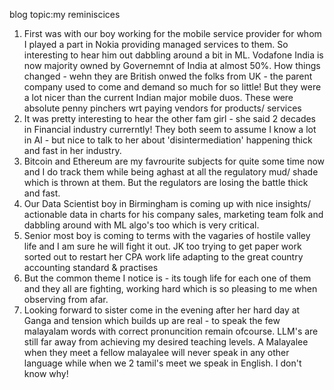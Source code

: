 blog topic:my reminiscices
1. First was with our boy working for the mobile service provider for whom I played a part in Nokia providing managed services to them. So interesting to hear him out dabbling around a bit in ML. Vodafone India is now majority owned by Governemnt of India at almost 50%. How things changed - wehn they are British onwed the folks from UK - the parent company used to come and demand so much for so little! But they were a lot nicer than the current Indian major mobile duos. These were absolute penny pinchers wrt paying vendors for products/ services
2. It was pretty interesting to hear the other fam girl - she said 2 decades in Financial industry currerntly! They both seem to assume I know a lot in AI - but nice to talk to her about 'disintermediation' happening thick and fast in her industry.
3. Bitcoin and Ethereum are my favrourite subjects for quite some time now and I do track them while being aghast at  all the regulatory mud/ shade which is thrown at them. But the regulators are losing the battle thick and fast.
4. Our Data Scientist boy in Birmingham is coming up with nice insights/ actionable data in charts for his company sales, marketing team folk and dabbling around with ML algo's too which is very critical. 
5. Senior most boy is coming to terms with the vagaries of hostile valley life and I am sure he will fight it out. JK too trying to get paper work sorted out to restart her CPA work life adapting to the great country accounting standard & practises
6. But the common theme I notice is - its tough life for each one of them and they all are fighting, working hard which is so pleasing to me when observing from afar.
7. Looking forward to sister come in the evening after her hard day at Ganga and tension which builds up are real - to speak the few malayalam words with correct pronuncition remain ofcourse. LLM's are still far away from achieving my desired teaching levels. A Malayalee when they meet a fellow malayalee will never speak in any other language while when we 2 tamil's meet we speak in English. I don't know why!



